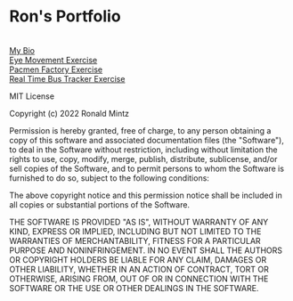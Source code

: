 # Ron's Portfolio
<br>
<a href="bio.html">My Bio</a>
<br>
<a href="https://github.com/ronmintz/Eye-Exercise">Eye Movement Exercise</a>
<br>
<a href="https://github.com/ronmintz/Pacmen-Factory-Exercise">Pacmen Factory Exercise</a>
<br>
<a href="https://github.com/ronmintz/Real-Time-Bus-Tracker">Real Time Bus Tracker Exercise</a>

MIT License

Copyright (c) 2022 Ronald Mintz

Permission is hereby granted, free of charge, to any person obtaining a copy
of this software and associated documentation files (the "Software"), to deal
in the Software without restriction, including without limitation the rights
to use, copy, modify, merge, publish, distribute, sublicense, and/or sell
copies of the Software, and to permit persons to whom the Software is
furnished to do so, subject to the following conditions:

The above copyright notice and this permission notice shall be included in all
copies or substantial portions of the Software.

THE SOFTWARE IS PROVIDED "AS IS", WITHOUT WARRANTY OF ANY KIND, EXPRESS OR
IMPLIED, INCLUDING BUT NOT LIMITED TO THE WARRANTIES OF MERCHANTABILITY,
FITNESS FOR A PARTICULAR PURPOSE AND NONINFRINGEMENT. IN NO EVENT SHALL THE
AUTHORS OR COPYRIGHT HOLDERS BE LIABLE FOR ANY CLAIM, DAMAGES OR OTHER
LIABILITY, WHETHER IN AN ACTION OF CONTRACT, TORT OR OTHERWISE, ARISING FROM,
OUT OF OR IN CONNECTION WITH THE SOFTWARE OR THE USE OR OTHER DEALINGS IN THE
SOFTWARE.

